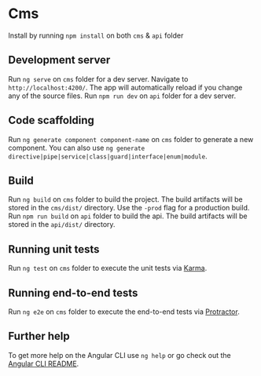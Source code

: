 # Cms

Install by running `npm install` on both `cms` & `api` folder

## Development server

Run `ng serve` on `cms` folder for a dev server. Navigate to `http://localhost:4200/`. The app will automatically reload if you change any of the source files.
Run `npm run dev` on `api` folder for a dev server.

## Code scaffolding

Run `ng generate component component-name` on `cms` folder to generate a new component. You can also use `ng generate directive|pipe|service|class|guard|interface|enum|module`.

## Build

Run `ng build` on `cms` folder to build the project. The build artifacts will be stored in the `cms/dist/` directory. Use the `-prod` flag for a production build.
Run `npm run build` on `api` folder to build the api. The build artifacts will be stored in the `api/dist/` directory.

## Running unit tests

Run `ng test` on `cms` folder to execute the unit tests via [Karma](https://karma-runner.github.io).

## Running end-to-end tests

Run `ng e2e` on `cms` folder to execute the end-to-end tests via [Protractor](http://www.protractortest.org/).

## Further help

To get more help on the Angular CLI use `ng help` or go check out the [Angular CLI README](https://github.com/angular/angular-cli/blob/master/README.md).
